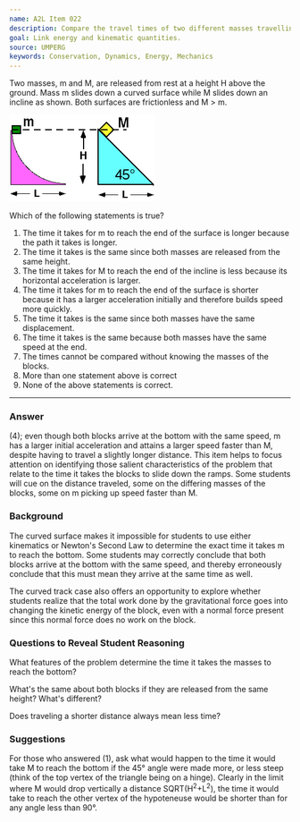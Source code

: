 ```yaml
---
name: A2L Item 022
description: Compare the travel times of two different masses travelling down differently-shaped ramps.
goal: Link energy and kinematic quantities.
source: UMPERG
keywords: Conservation, Dynamics, Energy, Mechanics
---
```


Two masses, m and M, are released from rest at a height H above the
ground.  Mass m slides down a curved surface while M slides down an
incline as shown.  Both surfaces are frictionless and M > m.

![Item022_fig1.gif](../images/Item022_fig1.gif)

Which of the following statements is true?

1. The time it takes for m to reach the end of the surface is longer because the path it takes is longer.
2. The time it takes is the same since both masses are released from the same height.
3. The time it takes for M to reach the end of the incline is less because its horizontal acceleration is larger.
4. The time it takes for m to reach the end of the surface is shorter because it has a larger acceleration initially and therefore builds speed more quickly.
5. The time it takes is the same since both masses have the same displacement.
6. The time it takes is the same because both masses have the same speed at the end.
7. The times cannot be compared without knowing the masses of the blocks.
8. More than one statement above is correct
9. None of the above statements is correct.


<hr/>

### Answer

(4); even though both blocks arrive at the bottom with the same speed, m
has a larger initial acceleration and attains a larger speed faster than
M, despite having to travel a slightly longer distance.  This item helps
to focus attention on identifying those salient characteristics of the
problem that relate to the time it takes the blocks to slide down the
ramps.   Some students will cue on the distance traveled, some on the
differing masses of the blocks, some on m picking up speed faster than
M.

### Background

The curved surface makes it impossible for students to use either
kinematics or Newton's Second Law to determine the exact time it takes m
to reach the bottom.  Some students may correctly conclude that both
blocks arrive at the bottom with the same speed, and thereby erroneously
conclude that this must mean they arrive at the same time as well.

The curved track case also offers an opportunity to explore whether
students realize that the total work done by the gravitational force
goes into changing the kinetic energy of the block, even with a normal
force present since this normal force does no work on the block.

### Questions to Reveal Student Reasoning

What features of the problem determine the time it takes the masses to
reach the bottom?

What's the same about both blocks if they are released from the same
height?  What's different?

Does traveling a shorter distance always mean less time?

### Suggestions

For those who answered (1), ask what would happen to the time it would
take M to reach the bottom if the 45&deg; angle were made more, or less
steep (think of the top vertex of the triangle being on a hinge). 
Clearly in the limit where M would drop vertically a distance
SQRT(H<sup>2</sup>+L<sup>2</sup>), the time it would take to reach the
other vertex of the hypoteneuse would be shorter than for any angle less
than 90&deg;.
